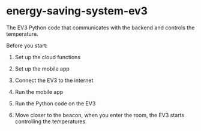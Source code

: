 # energy-saving-system-ev3
The EV3 Python code that communicates with the backend and controls the temperature.

Before you start:
1. Set up the cloud functions
2. Set up the mobile app

1. Connect the EV3 to the internet
2. Run the mobile app
3. Run the Python code on the EV3
4. Move closer to the beacon, when you enter the room, the EV3 starts controlling the temperatures.
